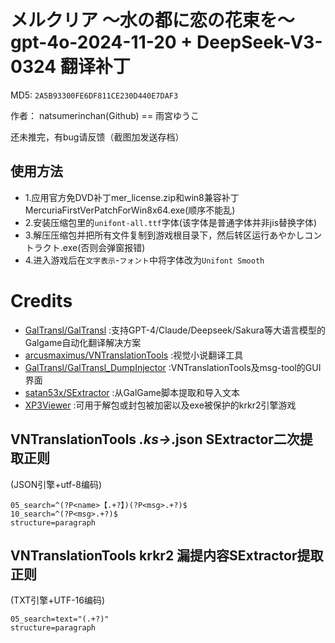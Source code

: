 # メルクリア ～水の都に恋の花束を～ gpt-4o-2024-11-20 + DeepSeek-V3-0324 翻译补丁

MD5: `2A5B93300FE6DF811CE230D440E7DAF3`

作者： natsumerinchan(Github) == 雨宮ゆうこ

还未推完，有bug请反馈（截图加发送存档）

## 使用方法
- 1.应用官方免DVD补丁mer_license.zip和win8兼容补丁MercuriaFirstVerPatchForWin8x64.exe(顺序不能乱)
- 2.安装压缩包里的`unifont-all.ttf`字体(该字体是普通字体并非jis替换字体)
- 3.解压压缩包并把所有文件复制到游戏根目录下，然后转区运行あやかしコントラクト.exe(否则会弹窗报错)
- 4.进入游戏后在`文字表示`-`フォント`中将字体改为`Unifont Smooth`

# Credits

- [GalTransl/GalTransl](https://github.com/GalTransl/GalTransl.git) :支持GPT-4/Claude/Deepseek/Sakura等大语言模型的Galgame自动化翻译解决方案
- [arcusmaximus/VNTranslationTools](https://github.com/arcusmaximus/VNTranslationTools.git) :视觉小说翻译工具
- [GalTransl/GalTransl_DumpInjector](https://github.com/GalTransl/GalTransl_DumpInjector.git) :VNTranslationTools及msg-tool的GUI界面
- [satan53x/SExtractor](https://github.com/satan53x/SExtractor.git) :从GalGame脚本提取和导入文本
- [XP3Viewer](https://github.com/Inori/FuckGalEngine/blob/master/Krkr/XP3Viewer.rar) :可用于解包或封包被加密以及exe被保护的krkr2引擎游戏

## VNTranslationTools *.ks->*.json SExtractor二次提取正则
(JSON引擎+utf-8编码)
```
05_search=^(?P<name>【.+?】)(?P<msg>.+?)$
10_search=^(?P<msg>.+?)$
structure=paragraph
```

## VNTranslationTools krkr2 漏提内容SExtractor提取正则
(TXT引擎+UTF-16编码)
```
05_search=text="(.+?)"
structure=paragraph
```
